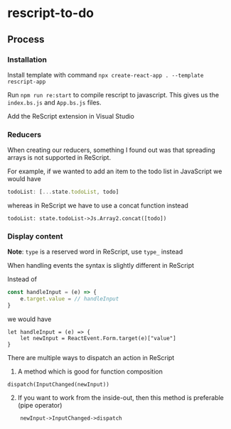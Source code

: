 # rescript-to-do

## Process

### Installation

Install template with command `npx create-react-app . --template rescript-app`

Run `npm run re:start` to compile rescript to javascript. This gives us the `index.bs.js` and `App.bs.js` files.

Add the ReScript extension in Visual Studio

### Reducers

When creating our reducers, something I found out was that spreading arrays is not supported in ReScript.

For example, if we wanted to add an item to the todo list in JavaScript we would have

```js
todoList: [...state.todoList, todo]
```

whereas in ReScript we have to use a concat function instead

```rescript
todoList: state.todoList->Js.Array2.concat([todo])
```

### Display content

**Note**: `type` is a reserved word in ReScript, use `type_` instead

When handling events the syntax is slightly different in ReScript

Instead of 

```js
const handleInput = (e) => {
    e.target.value = // handleInput
}
```
we would have

```rescript
let handleInput = (e) => {
    let newInput = ReactEvent.Form.target(e)["value"]
}
```

There are multiple ways to dispatch an action in ReScript

1. A method which is good for function composition

```rescript
dispatch(InputChanged(newInput))
```

2. If you want to work from the inside-out, then this method is preferable (pipe operator)
```rescript
    newInput->InputChanged->dispatch
```